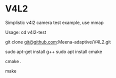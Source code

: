 # V4L2

Simplistic v4l2 camera test example, use mmap

Usage: cd v4l2-test

git clone git@github.com:Meena-adaptive/V4L2.git

sudo apt-get install g++
sudo apt install cmake

cmake .

make

